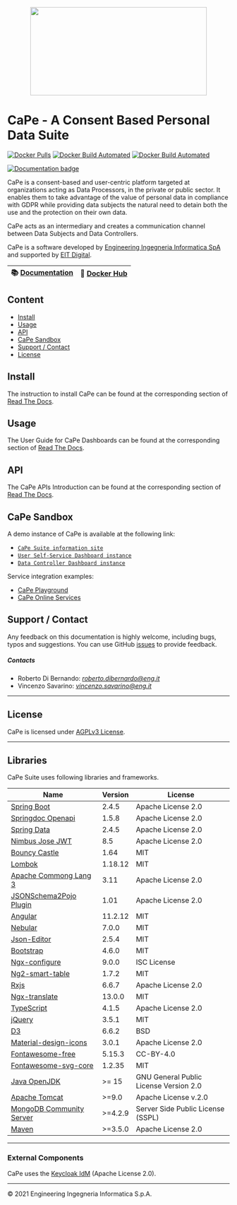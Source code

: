 <p align="center">
<img width="400" height="200" src="https://www.cape-suite.eu/cape-dashboard/assets/images/app/cape-logo.png">
</p>

# CaPe - A Consent Based Personal Data Suite

[![Docker Pulls](https://img.shields.io/docker/pulls/capesuite/account-manager)](https://hub.docker.com/r/capesuite/account-manager)
[![Docker Build Automated](https://img.shields.io/docker/cloud/automated/capesuite/account-manager)](https://hub.docker.com/r/capesuite/account-manager)
[![Docker Build Automated](https://img.shields.io/docker/cloud/build/capesuite/account-manager)](https://hub.docker.com/r/capesuite/account-manager)

[![Documentation badge](https://img.shields.io/readthedocs/cape-suite)](https://cape-suite.readthedocs.io/)

CaPe is a consent-based and user-centric platform targeted at organizations acting as Data Processors, in the private or public sector. It enables them to take advantage of the value of personal data in compliance with GDPR while providing data subjects the natural need to detain both the use and the protection on their own data.

CaPe acts as an intermediary and creates a communication channel between Data Subjects and Data Controllers.

CaPe is a software developed by
[Engineering Ingegneria Informatica SpA](http://www.eng.it) and supported by [EIT Digital](https://www.eitdigital.eu/).

| :books: [Documentation](https://cape-suite.readthedocs.io/) | :whale: [Docker Hub](https://hub.docker.com/u/capesuite)|
|---|---|

## Content

-   [Install](#install)
-   [Usage](#usage)
-   [API](#api)
-   [CaPe Sandbox](#cape-sandbox)
-   [Support / Contact](#support)
-   [License](#license)

## Install

The instruction to install CaPe can be found at the corresponding section of
[Read The Docs](https://cape-suite.readthedocs.io/en/latest/install).

## Usage

The User Guide for CaPe Dashboards can be found at the corresponding section of
[Read The Docs](https://cape-suite.readthedocs.io/en/latest/dashboards/user-dashboard/).

## API

The CaPe APIs Introduction can be found at the corresponding section of
[Read The Docs](https://cape-suite.readthedocs.io/en/latest/api/). 


## CaPe Sandbox

A demo instance of CaPe is available at the following link:

-   [`CaPe Suite information site`](https://www.cape-suite.eu)
-   [`User Self-Service Dashboard instance`](https://www.cape-suite.eu/cape-dashboard)
-   [`Data Controller Dashboard instance`](https://www.cape-suite.eu/cape-service-editor)


Service integration examples:

- [CaPe Playground](https://www.cape-suite.eu/cape-playground)
- [CaPe Online Services](https://www.cape-suite.eu/cape-online-services)

<a name="support"></a>

## Support / Contact

Any feedback on this documentation is highly welcome, including bugs, typos and suggestions. You can use GitHub [issues](https://github.com/OPSILab/Cape/issues)
to provide feedback.

##### Contacts

-   Roberto Di Bernando: [_roberto.dibernardo@eng.it_](mailto:robertodibernardo@eng.it)
-   Vincenzo Savarino: [_vincenzo.savarino@eng.it_](mailto:vincenzo.savarino@eng.it)

---

## License

CaPe is licensed under [AGPLv3 License](./LICENSE).

---
## Libraries

CaPe Suite uses following libraries and frameworks.

| Name                                                                                    | Version       | License                           |
|-----------------------------------------------------------------------------------------|---------------|-----------------------------------|
| [Spring Boot](https://spring.io/projects/spring-boot)                                   | 2.4.5         | Apache License 2.0                |
| [Springdoc Openapi](https://springdoc.org)                                              | 1.5.8         | Apache License 2.0                |
| [Spring Data](https://spring.io/projects/spring-data)                                   | 2.4.5         | Apache License 2.0                |
| [Nimbus Jose JWT](https://connect2id.com/products/nimbus-jose-jwt)                      | 8.5           | Apache License 2.0                |
| [Bouncy Castle](https://www.bouncycastle.org)                                           | 1.64          | MIT                               |
| [Lombok](Nihttps://projectlombok.org/)                                                  | 1.18.12       | MIT                               |
| [Apache Commong Lang 3](https://commons.apache.org)                                     | 3.11          | Apache License 2.0                |
| [JSONSchema2Pojo Plugin](http://jsonschema2pojo.org)                                    | 1.01          | Apache License 2.0                |
| [Angular](angular.io)                                                                   | 11.2.12       | MIT                               |
| [Nebular](https://akveo.github.io/nebular)                                              | 7.0.0         | MIT                               |
| [Json-Editor](https://github.com/json-editor/json-editor)                               | 2.5.4         | MIT                               |
| [Bootstrap](https://getbootstrap.com )                                                  | 4.6.0         | MIT                               |
| [Ngx-configure](https://github.com/catrielmuller/ngx-configure)                         | 9.0.0         | ISC License                       |
| [Ng2-smart-table](https://akveo.github.io/ng2-smart-table)                              | 1.7.2         | MIT                               |
| [Rxjs](https://rxjs.dev/guide/overview)                                                 | 6.6.7         | Apache License 2.0                |
| [Ngx-translate](http://www.ngx-translate.com/)                                          | 13.0.0        | MIT                               |
| [TypeScript](https://www.typescriptlang.org)                                            | 4.1.5         | Apache License 2.0                |
| [jQuery](jquery.com)                                                                    | 3.5.1         | MIT                               |
| [D3](https://d3js.org)                                                                  | 6.6.2         | BSD                               |
| [Material-design-icons](https://github.com/google/material-design-icons)                | 3.0.1         | Apache License 2.0                |
| [Fontawesome-free](https://fontawesome.com)                                             | 5.15.3        | CC-BY-4.0                         |
| [Fontawesome-svg-core](https://www.npmjs.com/package/@fortawesome/fontawesome-svg-core) | 1.2.35        | MIT                               |                                                                  |               |                                   |
| [Java OpenJDK](https://openjdk.java.net/)                                                                      | >= 15                 | GNU General Public License Version 2.0  |
| [Apache Tomcat](https://tomcat.apache.org)                                                                     | >=9.0                | Apache License v.2.0                    |
| [MongoDB Community Server](www.mongodb.com)                                                                    | >=4.2.9              | Server Side Public License (SSPL)       |
| [Maven](https://maven.apache.org)                                                                              | >=3.5.0              | Apache License 2.0                      |
---
### External Components

CaPe uses the [Keycloak IdM](https://www.keycloak.org/) (Apache License 2.0).

---


© 2021 Engineering Ingegneria Informatica S.p.A.
